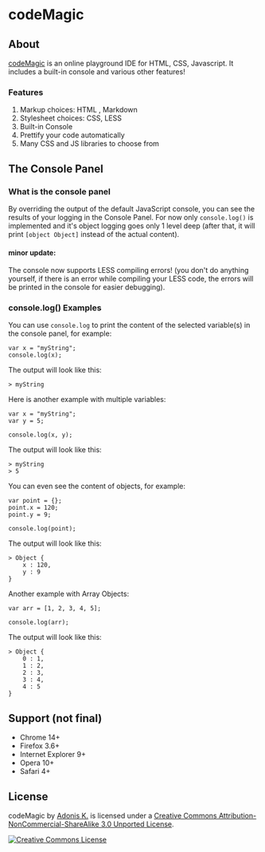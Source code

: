 # codeMagic

## About

[codeMagic](http://codemagic.gr) is an online playground IDE for HTML, CSS, Javascript. It includes a built-in console and various other features!

### Features

1. Markup choices: HTML , Markdown
2. Stylesheet choices: CSS, LESS
3. Built-in Console
4. Prettify your code automatically
5. Many CSS and JS libraries to choose from



## The Console Panel

### What is the console panel

By overriding the output of the default JavaScript console, you can see the results of your logging in the Console Panel. For now only `console.log()` is implemented and it's object logging goes only 1 level deep (after that, it will print `[object Object]` instead of the actual content).

#### minor update:

The console now supports LESS compiling errors! (you don't do anything yourself, if there is an error while compiling your LESS code, the errors will be printed in the console for easier debugging).

### console.log() Examples

You can use `console.log` to print the content of the selected variable(s) in the console panel, for example:

    var x = "myString";
    console.log(x);

The output will look like this:

    > myString

Here is another example with multiple variables:

    var x = "myString";
    var y = 5;
    
    console.log(x, y);

The output will look like this:

    > myString
    > 5

You can even see the content of objects, for example:

    var point = {};
    point.x = 120;
    point.y = 9;
    
    console.log(point);

The output will look like this:

    > Object {
        x : 120,
        y : 9
    }

Another example with Array Objects:

    var arr = [1, 2, 3, 4, 5];
    
    console.log(arr);

The output will look like this:

    > Object {
        0 : 1,
        1 : 2,
        2 : 3,
        3 : 4,
        4 : 5
    }


## Support (not final)

* Chrome 14+
* Firefox 3.6+
* Internet Explorer 9+
* Opera 10+
* Safari 4+

## License

codeMagic by [Adonis K.](http://varemenos.com) is licensed under a [Creative Commons Attribution-NonCommercial-ShareAlike 3.0 Unported License](http://creativecommons.org/licenses/by-nc-sa/3.0/deed.en_US).

[![Creative Commons License](http://i.creativecommons.org/l/by-nc-sa/3.0/88x31.png)](http://creativecommons.org/licenses/by-nc-sa/3.0/deed.en_US)
